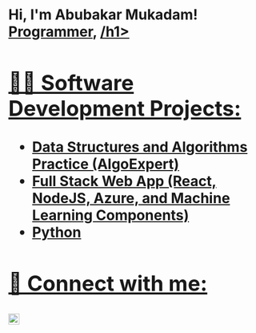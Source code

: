 <h1>Hi, I'm Abubakar Mukadam! <br/><a href="https://github.com/Bakar12/">Programmer</a>, <a href="(https://www.linkedin.com/in/abubakar-mukadam-386641215/)">/h1>

<h2>👨‍💻 Software Development Projects:</h2>

- <b>Data Structures and Algorithms Practice (AlgoExpert)</b>
- <b>Full Stack Web App (React, NodeJS, Azure, and Machine Learning Components)</b>
- <b>Python</b>



<h2> 🤳 Connect with me:</h2>


[<img align="left" alt="AbubakarMukadam | LinkedIn" width="22px" src="https://cdn.jsdelivr.net/npm/simple-icons@v3/icons/linkedin.svg" />][linkedin]


[linkedin]: https://www.linkedin.com/in/abubakar-mukadam-386641215/
